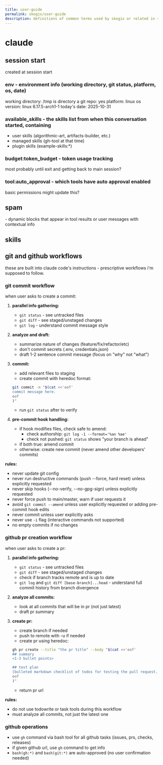 ```yaml
---
title: user-guide
permalink: skogix/user-guide
description: definitions of common terms used by skogix or related in relation to SkogAI
---
```


# claude

## session start

created at session start

### env - environment info (working directory, git status, platform, os, date)

<example>
  <env>
  working directory: /tmp
  is directory a git repo: yes
  platform: linux
  os version: linux 6.17.5-arch1-1
  today's date: 2025-10-31
  </env>
</example>

### available_skills - the skills list from when this conversation started, containing

- user skills (algorithmic-art, artifacts-builder, etc.)
- managed skills (gh-tool at that time)
- plugin skills (example-skills:\*)

### budget:token_budget - token usage tracking

most probably until exit and getting back to main session?

### tool:auto_approval - which tools have auto approval enabled

basic permissions might update this?

## spam

<system-reminder> - dynamic blocks that appear in tool results or user messages with contextual info

## skills

## git and github workflows

these are built into claude code's instructions - prescriptive workflows i'm supposed to follow.

### git commit workflow

when user asks to create a commit:

1. **parallel info gathering:**
   - `git status` - see untracked files
   - `git diff` - see staged/unstaged changes
   - `git log` - understand commit message style

2. **analyze and draft:**
   - summarize nature of changes (feature/fix/refactor/etc)
   - don't commit secrets (.env, credentials.json)
   - draft 1-2 sentence commit message (focus on "why" not "what")

3. **commit:**
   - add relevant files to staging
   - create commit with heredoc format:

   ```bash
   git commit -m "$(cat <<'eof'
   commit message here.
   eof
   )"
   ```

   - run `git status` after to verify

4. **pre-commit hook handling:**
   - if hook modifies files, check safe to amend:
     - check authorship: `git log -1 --format='%an %ae'`
     - check not pushed: `git status` shows "your branch is ahead"
   - if both true: amend commit
   - otherwise: create new commit (never amend other developers' commits)

**rules:**

- never update git config
- never run destructive commands (push --force, hard reset) unless explicitly requested
- never skip hooks (--no-verify, --no-gpg-sign) unless explicitly requested
- never force push to main/master, warn if user requests it
- avoid `git commit --amend` unless user explicitly requested or adding pre-commit hook edits
- never commit unless user explicitly asks
- never use `-i` flag (interactive commands not supported)
- no empty commits if no changes

### github pr creation workflow

when user asks to create a pr:

1. **parallel info gathering:**
   - `git status` - see untracked files
   - `git diff` - see staged/unstaged changes
   - check if branch tracks remote and is up to date
   - `git log` and `git diff [base-branch]...head` - understand full commit history from branch divergence

2. **analyze all commits:**
   - look at all commits that will be in pr (not just latest)
   - draft pr summary

3. **create pr:**
   - create branch if needed
   - push to remote with -u if needed
   - create pr using heredoc:

   ```bash
   gh pr create --title "the pr title" --body "$(cat <<'eof'
   ## summary
   <1-3 bullet points>

   ## test plan
   [bulleted markdown checklist of todos for testing the pull request...]
   eof
   )"
   ```

   - return pr url

**rules:**

- do not use todowrite or task tools during this workflow
- must analyze all commits, not just the latest one

### github operations

- use `gh` command via bash tool for all github tasks (issues, prs, checks, releases)
- if given github url, use `gh` command to get info
- `bash(gh:*)` and `bash(git:*)` are auto-approved (no user confirmation needed)

